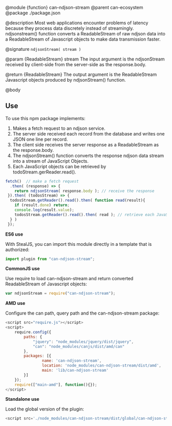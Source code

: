 @module {function} can-ndjson-stream
@parent can-ecosystem
@package ./package.json

@description Most web applications encounter problems of latency because they process data discretely instead of streamingly. ndjsonstream() function converts a ReadableStream of raw ndjson data into a ReadableStream of Javascript objects to make data transmission faster.


@signature `ndjsonStream( stream )`



  @param {ReadableStream<Byte>} stream The input argument is the ndjsonStream received by client-side from the server-side as the response.body.

  @return {ReadableStream<Object>} The output argument is the ReadableStream Javascript objects produced by ndjsonStream() function.

@body

## Use

To use this npm package implements:

1. Makes a fetch request to an ndjson service.
2. The server side received each record from the database and writes one JSON one line per record.
3. The client side receives the server response as a ReadableStream as the response.body.
4. The ndjsonStream() function converts the response ndjson data stream into a stream of JavaScript Objects.
5. Each JavaScript objects can be retrieved by todoStream.gerReader.read().


```js
fetch()  // make a fetch request
  .then( (response) => {   
 	return ndjsonStream( response.body ); // receive the response
 }).then( (todosStream) => {   
  todosStream.getReader().read().then( function read(result){
    if (result.done) return;
    console.log(result.value);
    todosStream.getReader().read().then( read ); // retrieve each JavaScript objects
  } )
 });
```

**ES6 use**

With StealJS, you can import this module directly in a template that is authorized:

```js
import plugin from "can-ndjson-stream";
```

**CommonJS use**

Use require to load can-ndjson-stream and return converted ReadableStream of Javascript objects:

```js
var ndjsonStream = require("can-ndjson-stream");
```

**AMD use**

Configure the can path, query path and the can-ndjson-stream package:

```js
<script src="require.js"></script>
<script>
    require.config({
        paths: {
            "jquery": "node_modules/jquery/dist/jquery",
            "can": "node_modules/canjs/dist/amd/can"
        },
        packages: [{
                name: 'can-ndjson-stream',
                location: 'node_modules/can-ndjson-stream/dist/amd',
                main: 'lib/can-ndjson-stream'
        }]
    });
    require(["main-amd"], function(){});
</script>
```

**Standalone use**

Load the global version of the plugin:

```js
<script src='./node_modules/can-ndjson-stream/dist/global/can-ndjson-stream.js'></script>
```